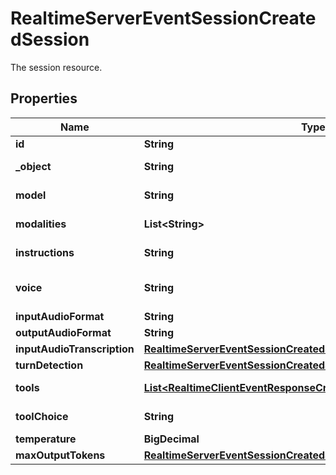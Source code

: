 

# RealtimeServerEventSessionCreatedSession

The session resource.

## Properties

| Name | Type | Description | Notes |
|------------ | ------------- | ------------- | -------------|
|**id** | **String** | The unique ID of the session. |  [optional] |
|**_object** | **String** | The object type, must be \&quot;realtime.session\&quot;. |  [optional] |
|**model** | **String** | The default model used for this session. |  [optional] |
|**modalities** | **List&lt;String&gt;** | The set of modalities the model can respond with. |  [optional] |
|**instructions** | **String** | The default system instructions. |  [optional] |
|**voice** | **String** | The voice the model uses to respond - one of &#x60;alloy&#x60;, &#x60;echo&#x60;, or &#x60;shimmer&#x60;. |  [optional] |
|**inputAudioFormat** | **String** | The format of input audio. |  [optional] |
|**outputAudioFormat** | **String** | The format of output audio. |  [optional] |
|**inputAudioTranscription** | [**RealtimeServerEventSessionCreatedSessionInputAudioTranscription**](RealtimeServerEventSessionCreatedSessionInputAudioTranscription.md) |  |  [optional] |
|**turnDetection** | [**RealtimeServerEventSessionCreatedSessionTurnDetection**](RealtimeServerEventSessionCreatedSessionTurnDetection.md) |  |  [optional] |
|**tools** | [**List&lt;RealtimeClientEventResponseCreateResponseToolsInner&gt;**](RealtimeClientEventResponseCreateResponseToolsInner.md) | Tools (functions) available to the model. |  [optional] |
|**toolChoice** | **String** | How the model chooses tools. |  [optional] |
|**temperature** | **BigDecimal** | Sampling temperature. |  [optional] |
|**maxOutputTokens** | [**RealtimeServerEventSessionCreatedSessionMaxOutputTokens**](RealtimeServerEventSessionCreatedSessionMaxOutputTokens.md) |  |  [optional] |



